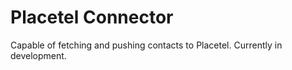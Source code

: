 # Placetel Connector
Capable of fetching and pushing contacts to Placetel. Currently in development.
